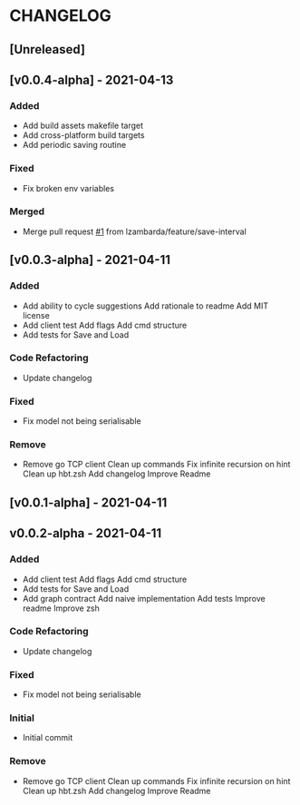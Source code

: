 # CHANGELOG

<a name="unreleased"></a>
## [Unreleased]



<a name="v0.0.4-alpha"></a>
## [v0.0.4-alpha] - 2021-04-13

### Added
- Add build assets makefile target
- Add cross-platform build targets
- Add periodic saving routine

### Fixed
- Fix broken env variables

### Merged
- Merge pull request [#1](https://github.com/lzambarda/hbt/issues/1) from lzambarda/feature/save-interval


<a name="v0.0.3-alpha"></a>
## [v0.0.3-alpha] - 2021-04-11

### Added
- Add ability to cycle suggestions Add rationale to readme Add MIT license
- Add client test Add flags Add cmd structure
- Add tests for Save and Load

### Code Refactoring
- Update changelog

### Fixed
- Fix model not being serialisable

### Remove
- Remove go TCP client Clean up commands Fix infinite recursion on hint Clean up hbt.zsh Add changelog Improve Readme


<a name="v0.0.1-alpha"></a>
## [v0.0.1-alpha] - 2021-04-11



<a name="v0.0.2-alpha"></a>
## v0.0.2-alpha - 2021-04-11

### Added
- Add client test Add flags Add cmd structure
- Add tests for Save and Load
- Add graph contract Add naive implementation Add tests Improve readme Improve zsh

### Code Refactoring
- Update changelog

### Fixed
- Fix model not being serialisable

### Initial
- Initial commit

### Remove
- Remove go TCP client Clean up commands Fix infinite recursion on hint Clean up hbt.zsh Add changelog Improve Readme

